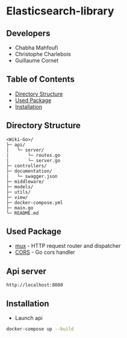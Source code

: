 # Elasticsearch-library

## Developers

- Chabha Mahfoufi
- Christophe Charlebois
- Guillaume Cornet

## Table of Contents

- [Directory Structure](#directory-structure)
- [Used Package](#used-package)
- [Installation](#installation)
  
## Directory Structure

```
<Wiki-Go>/
├─ api/
|   └─ server/
|       └─ routes.go
|       └─ server.go
├─ controllers/
├─ documentation/
|   └─ swagger.json
├─ middleware/
├─ models/
├─ utils/
├─ view/
├─ docker-compose.yml
├─ main.go
└─ README.md
```

## Used Package

* [mux](https://github.com/gorilla/mux) - HTTP request router and dispatcher
* [CORS](https://github.com/rs/cors) - Go cors handler

## Api server
`http://localhost:8080`

## Installation

* Launch api
``` bash
docker-compose up --build
```
